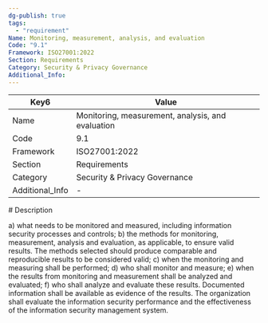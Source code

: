 ```yaml
---
dg-publish: true
tags:
  - "requirement"
Name: Monitoring, measurement, analysis, and evaluation
Code: "9.1"
Framework: ISO27001:2022
Section: Requirements
Category: Security & Privacy Governance
Additional_Info: 
---
```


<div><table class="dataview table-view-table"><thead class="table-view-thead"><tr class="table-view-tr-header"><th class="table-view-th"><span>Key</span><span class="dataview small-text">6</span></th><th class="table-view-th"><span>Value</span></th></tr></thead><tbody class="table-view-tbody"><tr><td><span>Name</span></td><td><span>Monitoring, measurement, analysis, and evaluation</span></td></tr><tr><td><span>Code</span></td><td><span>9.1</span></td></tr><tr><td><span>Framework</span></td><td><span>ISO27001:2022</span></td></tr><tr><td><span>Section</span></td><td><span>Requirements</span></td></tr><tr><td><span>Category</span></td><td><span>Security &amp; Privacy Governance</span></td></tr><tr><td><span>Additional_Info</span></td><td><span>-</span></td></tr></tbody></table></div>
# Description

a) what needs to be monitored and measured, including information security processes and controls; 
b) the methods for monitoring, measurement, analysis and evaluation, as applicable, to ensure valid results. The methods selected should produce comparable and reproducible results to be considered valid; 
c) when the monitoring and measuring shall be performed; 
d) who shall monitor and measure; 
e) when the results from monitoring and measurement shall be analyzed and evaluated; 
f) who shall analyze and evaluate these results. 
Documented information shall be available as evidence of the results. 
The organization shall evaluate the information security performance and the effectiveness of the information security management system.
